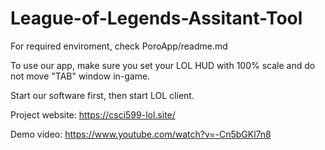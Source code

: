 # League-of-Legends-Assitant-Tool
 
For required enviroment, check PoroApp/readme.md

To use our app, make sure you set your LOL HUD with 100% scale and do not move "TAB" window in-game.

Start our software first, then start LOL client.

Project website: https://csci599-lol.site/

Demo video: https://www.youtube.com/watch?v=-Cn5bGKl7n8
